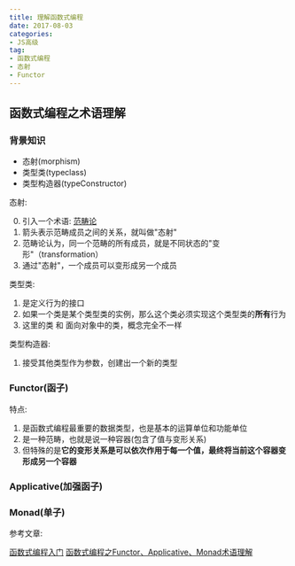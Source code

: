 ```yaml
---
title: 理解函数式编程
date: 2017-08-03
categories:
- JS高级
tag: 
- 函数式编程
- 态射
- Functor
---
```



## 函数式编程之术语理解

### 背景知识

- 态射(morphism)
- 类型类(typeclass)
- 类型构造器(typeConstructor)

态射:

0. 引入一个术语: [范畴论](http://www.ruanyifeng.com/blog/2017/02/fp-tutorial.html)
1. 箭头表示范畴成员之间的关系，就叫做"态射"
2. 范畴论认为，同一个范畴的所有成员，就是不同状态的"变形"（transformation）
3. 通过"态射"，一个成员可以变形成另一个成员

类型类:

1. 是定义行为的接口
2. 如果一个类是某个类型类的实例，那么这个类必须实现这个类型类的**所有**行为
3. 这里的类 和 面向对象中的类，概念完全不一样

类型构造器:

1. 接受其他类型作为参数，创建出一个新的类型

### Functor(函子)

特点: 
1. 是函数式编程最重要的数据类型，也是基本的运算单位和功能单位
2. 是一种范畴，也就是说一种容器(包含了值与变形关系)
3. 但特殊的是**它的变形关系是可以依次作用于每一个值，最终将当前这个容器变形成另一个容器**


### Applicative(加强函子)

### Monad(单子)

参考文章:

[函数式编程入门](http://www.ruanyifeng.com/blog/2017/02/fp-tutorial.html)
[函数式编程之Functor、Applicative、Monad术语理解](http://skaka.me/blog/2015/12/19/functor-applicative-monad-scala-haskell/)
